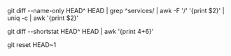 git diff --name-only HEAD^ HEAD | grep ^services/ | awk -F '/' '{print $2}'  | uniq -c | awk '{print $2}'

git diff --shortstat HEAD^ HEAD | awk '{print $4+$6}'

git reset HEAD~1
